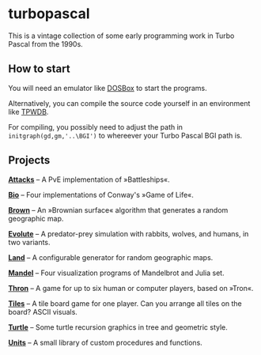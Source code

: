 # turbopascal

This is a vintage collection of some early programming work in Turbo Pascal from the 1990s.

## How to start

You will need an emulator like [DOSBox](https://www.dosbox.com) to start the programs.

Alternatively, you can compile the source code yourself in an environment like [TPWDB](https://turbopascal-wdb.sourceforge.io).

For compiling, you possibly need to adjust the path in `initgraph(gd,gm,'..\BGI')` to whereever your Turbo Pascal BGI path is.

## Projects

**[Attacks](../../tree/main/attacks)**
– A PvE implementation of »Battleships«.

**[Bio](../../tree/main/bio)**
– Four implementations of Conway's »Game of Life«.

**[Brown](../../tree/main/brown)**
– An »Brownian surface« algorithm that generates a random geographic map.

**[Evolute](../../tree/main/evolute)**
– A predator-prey simulation with rabbits, wolves, and humans, in two variants.

**[Land](../../tree/main/land)**
– A configurable generator for random geographic maps.

**[Mandel](../../tree/main/mandel)**
– Four visualization programs of Mandelbrot and Julia set.

**[Thron](../../tree/main/thron)**
– A game for up to six human or computer players, based on »Tron«.

**[Tiles](../../tree/main/tiles)**
– A tile board game for one player. Can you arrange all tiles on the board? ASCII visuals.

**[Turtle](../../tree/main/turtle)**
– Some turtle recursion graphics in tree and geometric style.

**[Units](../../tree/main/units)**
– A small library of custom procedures and functions.
